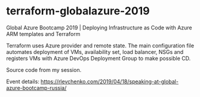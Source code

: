 # terraform-globalazure-2019
Global Azure Bootcamp 2019 | Deploying Infrastructure as Code with Azure ARM templates and Terraform

Terraform uses Azure provider and remote state. The main configuration file automates deployment of VMs, availability set, load balancer, NSGs and registers VMs with Azure DevOps Deployment Group to make possible CD.

Source code from my session. 

Event details: https://rlevchenko.com/2019/04/18/speaking-at-global-azure-bootcamp-russia/


